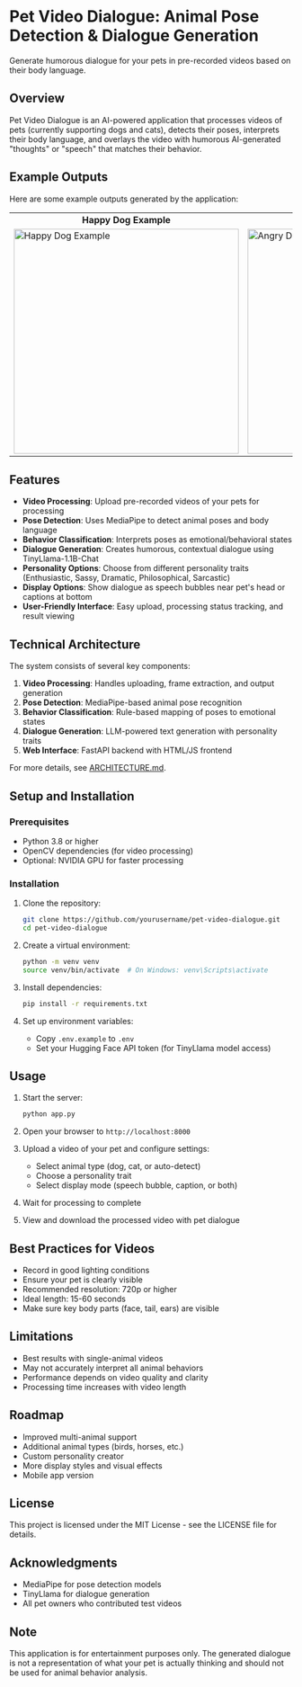 # Pet Video Dialogue: Animal Pose Detection & Dialogue Generation

Generate humorous dialogue for your pets in pre-recorded videos based on their body language.

## Overview

Pet Video Dialogue is an AI-powered application that processes videos of pets (currently supporting dogs and cats), detects their poses, interprets their body language, and overlays the video with humorous AI-generated "thoughts" or "speech" that matches their behavior.

## Example Outputs

Here are some example outputs generated by the application:

<div align="center">
  <table>
    <tr>
      <td align="center"><b>Happy Dog Example</b></td>
      <td align="center"><b>Angry Dog Example</b></td>
    </tr>
    <tr>
      <td><img src="sample_output/sample_happy_output.gif" alt="Happy Dog Example" width="400"/></td>
      <td><img src="sample_output/sample_angry_output.gif" alt="Angry Dog Example" width="400"/></td>
    </tr>
  </table>
</div>

## Features

- **Video Processing**: Upload pre-recorded videos of your pets for processing
- **Pose Detection**: Uses MediaPipe to detect animal poses and body language
- **Behavior Classification**: Interprets poses as emotional/behavioral states
- **Dialogue Generation**: Creates humorous, contextual dialogue using TinyLlama-1.1B-Chat
- **Personality Options**: Choose from different personality traits (Enthusiastic, Sassy, Dramatic, Philosophical, Sarcastic)
- **Display Options**: Show dialogue as speech bubbles near pet's head or captions at bottom
- **User-Friendly Interface**: Easy upload, processing status tracking, and result viewing

## Technical Architecture

The system consists of several key components:

1. **Video Processing**: Handles uploading, frame extraction, and output generation
2. **Pose Detection**: MediaPipe-based animal pose recognition
3. **Behavior Classification**: Rule-based mapping of poses to emotional states
4. **Dialogue Generation**: LLM-powered text generation with personality traits
5. **Web Interface**: FastAPI backend with HTML/JS frontend

For more details, see [ARCHITECTURE.md](ARCHITECTURE.md).

## Setup and Installation

### Prerequisites

- Python 3.8 or higher
- OpenCV dependencies (for video processing)
- Optional: NVIDIA GPU for faster processing

### Installation

1. Clone the repository:
   ```bash
   git clone https://github.com/yourusername/pet-video-dialogue.git
   cd pet-video-dialogue
   ```

2. Create a virtual environment:
   ```bash
   python -m venv venv
   source venv/bin/activate  # On Windows: venv\Scripts\activate
   ```

3. Install dependencies:
   ```bash
   pip install -r requirements.txt
   ```

4. Set up environment variables:
   - Copy `.env.example` to `.env`
   - Set your Hugging Face API token (for TinyLlama model access)

## Usage

1. Start the server:
   ```bash
   python app.py
   ```

2. Open your browser to `http://localhost:8000`

3. Upload a video of your pet and configure settings:
   - Select animal type (dog, cat, or auto-detect)
   - Choose a personality trait
   - Select display mode (speech bubble, caption, or both)

4. Wait for processing to complete

5. View and download the processed video with pet dialogue

## Best Practices for Videos

- Record in good lighting conditions
- Ensure your pet is clearly visible
- Recommended resolution: 720p or higher
- Ideal length: 15-60 seconds
- Make sure key body parts (face, tail, ears) are visible

## Limitations

- Best results with single-animal videos
- May not accurately interpret all animal behaviors
- Performance depends on video quality and clarity
- Processing time increases with video length

## Roadmap

- Improved multi-animal support
- Additional animal types (birds, horses, etc.)
- Custom personality creator
- More display styles and visual effects
- Mobile app version

## License

This project is licensed under the MIT License - see the LICENSE file for details.

## Acknowledgments

- MediaPipe for pose detection models
- TinyLlama for dialogue generation
- All pet owners who contributed test videos

## Note

This application is for entertainment purposes only. The generated dialogue is not a representation of what your pet is actually thinking and should not be used for animal behavior analysis.
